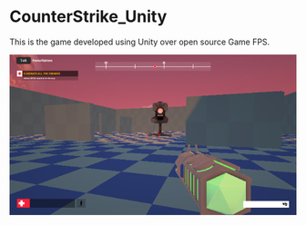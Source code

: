# CounterStrike_Unity
 This is the game developed using Unity over open source Game FPS.
 
 <img src="thumbnail.png">
